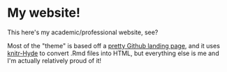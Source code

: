 # My website!

This here's my academic/professional website, see? 

Most of the "theme" is based off a [pretty Github landing page](https://github.com/excentris/compass), and it uses [knitr-Hyde](https://github.com/homerhanumat/knitr-hyde) to convert .Rmd files into HTML, but everything else is me and I'm actually relatively proud of it!

